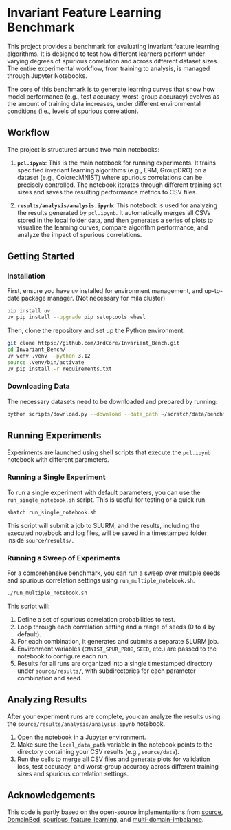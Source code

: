 # Invariant Feature Learning Benchmark

This project provides a benchmark for evaluating invariant feature learning algorithms. It is designed to test how different learners perform under varying degrees of spurious correlation and across different dataset sizes. The entire experimental workflow, from training to analysis, is managed through Jupyter Notebooks.

The core of this benchmark is to generate learning curves that show how model performance (e.g., test accuracy, worst-group accuracy) evolves as the amount of training data increases, under different environmental conditions (i.e., levels of spurious correlation).

## Workflow

The project is structured around two main notebooks:

1.  **`pcl.ipynb`**: This is the main notebook for running experiments. It trains specified invariant learning algorithms (e.g., ERM, GroupDRO) on a dataset (e.g., ColoredMNIST) where spurious correlations can be precisely controlled. The notebook iterates through different training set sizes and saves the resulting performance metrics to CSV files.

2.  **`results/analysis/analysis.ipynb`**: This notebook is used for analyzing the results generated by `pcl.ipynb`. It automatically  merges all CSVs stored in the local folder data, and then generates a series of plots to visualize the learning curves, compare algorithm performance, and analyze the impact of spurious correlations.

## Getting Started

### Installation

First, ensure you have `uv` installed for environment management, and up-to-date package manager. (Not necessary for mila cluster)

```bash
pip install uv
uv pip install --upgrade pip setuptools wheel
```

Then, clone the repository and set up the Python environment:

```bash
git clone https://github.com/3rdCore/Invariant_Bench.git
cd Invariant_Bench/
uv venv .venv --python 3.12
source .venv/bin/activate 
uv pip install -r requirements.txt
```

### Downloading Data

The necessary datasets need to be downloaded and prepared by running:

```bash
python scripts/download.py --download --data_path ~/scratch/data/benchmark cmnist
```

## Running Experiments

Experiments are launched using shell scripts that execute the `pcl.ipynb` notebook with different parameters.

### Running a Single Experiment

To run a single experiment with default parameters, you can use the `run_single_notebook.sh` script. This is useful for testing or a quick run.

```bash
sbatch run_single_notebook.sh
```

This script will submit a job to SLURM, and the results, including the executed notebook and log files, will be saved in a timestamped folder inside `source/results/`.

### Running a Sweep of Experiments

For a comprehensive benchmark, you can run a sweep over multiple seeds and spurious correlation settings using `run_multiple_notebook.sh`.

```bash
./run_multiple_notebook.sh
```

This script will:
1.  Define a set of spurious correlation probabilities to test.
2.  Loop through each correlation setting and a range of seeds (0 to 4 by default).
3.  For each combination, it generates and submits a separate SLURM job.
4.  Environment variables (`CMNIST_SPUR_PROB`, `SEED`, etc.) are passed to the notebook to configure each run.
5.  Results for all runs are organized into a single timestamped directory under `source/results/`, with subdirectories for each parameter combination and seed.

## Analyzing Results

After your experiment runs are complete, you can analyze the results using the `source/results/analysis/analysis.ipynb` notebook. 

1.  Open the notebook in a Jupyter environment.
2.  Make sure the `local_data_path` variable in the notebook points to the directory containing your CSV results (e.g., `source/data`).
3.  Run the cells to merge all CSV files and generate plots for validation loss, test accuracy, and worst-group accuracy across different training sizes and spurious correlation settings.

## Acknowledgements
This code is partly based on the open-source implementations from [source](https://github.com/YyzHarry/source), [DomainBed](https://github.com/facebookresearch/DomainBed), [spurious_feature_learning](https://github.com/izmailovpavel/spurious_feature_learning), and [multi-domain-imbalance](https://github.com/YyzHarry/multi-domain-imbalance).
